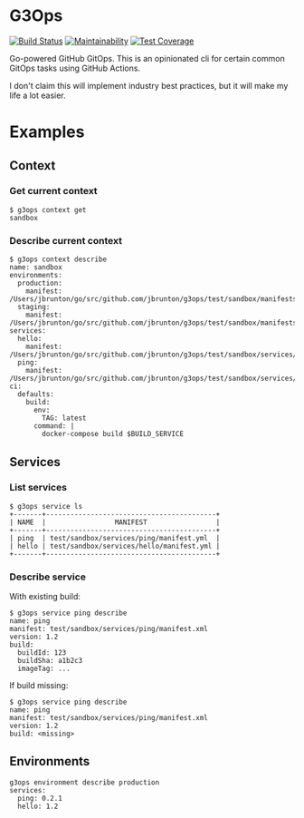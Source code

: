 # G3Ops

[![Build Status](https://github.com/jbrunton/g3ops/workflows/ci-build/badge.svg?branch=master)](https://github.com/jbrunton/g3ops/actions?query=branch%3Amaster+workflow%3Aci-build)
[![Maintainability](https://api.codeclimate.com/v1/badges/2a4862e062bc388ef8a9/maintainability)](https://codeclimate.com/github/jbrunton/g3ops/maintainability)
[![Test Coverage](https://api.codeclimate.com/v1/badges/2a4862e062bc388ef8a9/test_coverage)](https://codeclimate.com/github/jbrunton/g3ops/test_coverage)

Go-powered GitHub GitOps. This is an opinionated cli for certain common GitOps tasks using GitHub Actions.

I don't claim this will implement industry best practices, but it will make my life a lot easier.

# Examples

## Context

### Get current context

    $ g3ops context get
    sandbox

### Describe current context

    $ g3ops context describe
    name: sandbox
    environments:
      production:
        manifest: /Users/jbrunton/go/src/github.com/jbrunton/g3ops/test/sandbox/manifests/production.yml
      staging:
        manifest: /Users/jbrunton/go/src/github.com/jbrunton/g3ops/test/sandbox/manifests/staging.yml
    services:
      hello:
        manifest: /Users/jbrunton/go/src/github.com/jbrunton/g3ops/test/sandbox/services/hello/manifest.yml
      ping:
        manifest: /Users/jbrunton/go/src/github.com/jbrunton/g3ops/test/sandbox/services/ping/manifest.yml
    ci:
      defaults:
        build:
          env:
            TAG: latest
          command: |
            docker-compose build $BUILD_SERVICE

## Services

### List services

    $ g3ops service ls
    +-------+------------------------------------------+
    | NAME  |                 MANIFEST                 |
    +-------+------------------------------------------+
    | ping  | test/sandbox/services/ping/manifest.yml  |
    | hello | test/sandbox/services/hello/manifest.yml |
    +-------+------------------------------------------+

### Describe service

With existing build:

    $ g3ops service ping describe
    name: ping
    manifest: test/sandbox/services/ping/manifest.xml
    version: 1.2
    build:
      buildId: 123
      buildSha: a1b2c3
      imageTag: ...

If build missing:

    $ g3ops service ping describe
    name: ping
    manifest: test/sandbox/services/ping/manifest.xml
    version: 1.2
    build: <missing> 

## Environments

    g3ops environment describe production
    services:
      ping: 0.2.1
      hello: 1.2

